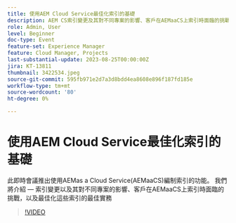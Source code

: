 ```yaml
---
title: 使用AEM Cloud Service最佳化索引的基礎
description: AEM CS索引變更及其對不同專案的影響、客戶在AEMaaCS上索引時面臨的挑戰，以及最佳化這些索引的最佳實務
role: Admin, User
level: Beginner
doc-type: Event
feature-set: Experience Manager
feature: Cloud Manager, Projects
last-substantial-update: 2023-08-25T00:00:00Z
jira: KT-13811
thumbnail: 3422534.jpeg
source-git-commit: 595fb971e2d7a3d8bdd4ea8608e896f187fd185e
workflow-type: tm+mt
source-wordcount: '80'
ht-degree: 0%

---
```



# 使用AEM Cloud Service最佳化索引的基礎

此即時會議推出使用AEMas a Cloud Service(AEMaaCS)編制索引的功能。 我們將介紹 — 索引變更以及其對不同專案的影響、客戶在AEMaaCS上索引時面臨的挑戰，以及最佳化這些索引的最佳實務

>[!VIDEO](https://video.tv.adobe.com/v/3422534/?learn=on)
